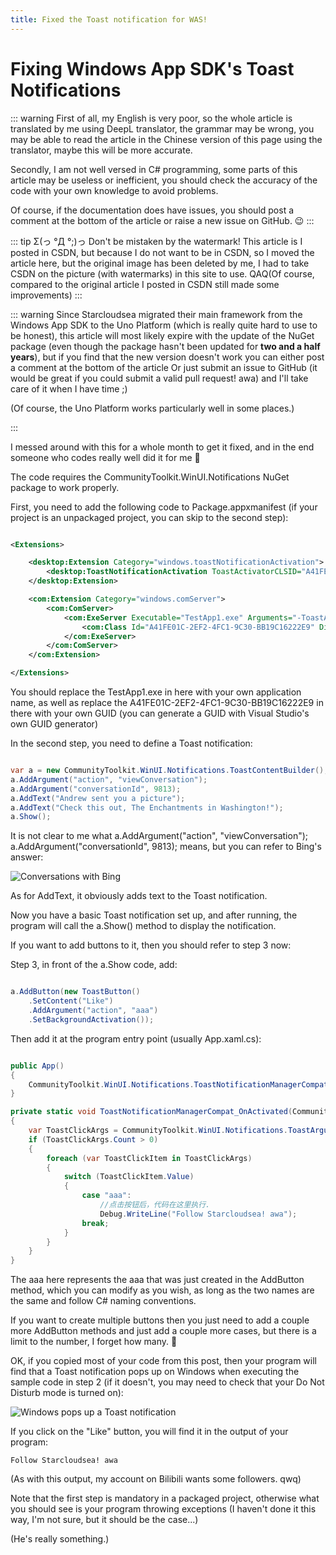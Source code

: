 ```yaml
---
title: Fixed the Toast notification for WAS!
---
```


# Fixing Windows App SDK's Toast Notifications

::: warning
First of all, my English is very poor, so the whole article is translated by me using DeepL translator, the grammar may be wrong, you may be able to read the article in the Chinese version of this page using the translator, maybe this will be more accurate.

Secondly, I am not well versed in C# programming, some parts of this article may be useless or inefficient, you should check the accuracy of the code with your own knowledge to avoid problems.

Of course, if the documentation does have issues, you should post a comment at the bottom of the article or raise a new issue on GitHub. 😉
:::

::: tip
Σ(っ °Д °;)っ Don't be mistaken by the watermark! This article is I posted in CSDN, but because I do not want to be in CSDN, so I moved the article here, but the original image has been deleted by me, I had to take CSDN on the picture (with watermarks) in this site to use. QAQ(Of course, compared to the original article I posted in CSDN still made some improvements)
:::

::: warning
Since Starcloudsea migrated their main framework from the Windows App SDK to the Uno Platform (which is really quite hard to use to be honest), this article will most likely expire with the update of the NuGet package (even though the package hasn't been updated for **two and a half years**), but if you find that the new version doesn't work you can either post a comment at the bottom of the article Or just submit an issue to GitHub (it would be great if you could submit a valid pull request! awa) and I'll take care of it when I have time ;)

(Of course, the Uno Platform works particularly well in some places.)

:::

I messed around with this for a whole month to get it fixed, and in the end someone who codes really well did it for me 🥴

The code requires the CommunityToolkit.WinUI.Notifications NuGet package to work properly.

First, you need to add the following code to Package.appxmanifest (if your project is an unpackaged project, you can skip to the second step):

```XML

<Extensions>

	<desktop:Extension Category="windows.toastNotificationActivation">
		<desktop:ToastNotificationActivation ToastActivatorCLSID="A41FE01C-2EF2-4FC1-9C30-BB19C16222E9" />
	</desktop:Extension>

	<com:Extension Category="windows.comServer">
		<com:ComServer>
			<com:ExeServer Executable="TestApp1.exe" Arguments="-ToastActivated" DisplayName="Toast activator">
				<com:Class Id="A41FE01C-2EF2-4FC1-9C30-BB19C16222E9" DisplayName="Toast activator"/>
			</com:ExeServer>
		</com:ComServer>
	</com:Extension>

</Extensions>

```

You should replace the TestApp1.exe in here with your own application name, as well as replace the A41FE01C-2EF2-4FC1-9C30-BB19C16222E9 in there with your own GUID (you can generate a GUID with Visual Studio's own GUID generator)

In the second step, you need to define a Toast notification:

```C#

var a = new CommunityToolkit.WinUI.Notifications.ToastContentBuilder();
a.AddArgument("action", "viewConversation");
a.AddArgument("conversationId", 9813);
a.AddText("Andrew sent you a picture");
a.AddText("Check this out, The Enchantments in Washington!");
a.Show();

```

It is not clear to me what a.AddArgument("action", "viewConversation");
a.AddArgument("conversationId", 9813); means, but you can refer to Bing's answer:

![Conversations with Bing](/docs/Shared/Blogs/Articles/Favorite/WASToast/Bing.png)

As for AddText, it obviously adds text to the Toast notification.

Now you have a basic Toast notification set up, and after running, the program will call the a.Show() method to display the notification.

If you want to add buttons to it, then you should refer to step 3 now:

Step 3, in front of the a.Show code, add:

```C#

a.AddButton(new ToastButton()
    .SetContent("Like")
    .AddArgument("action", "aaa")
    .SetBackgroundActivation());

```

Then add it at the program entry point (usually App.xaml.cs):

```C#

public App()
{
    CommunityToolkit.WinUI.Notifications.ToastNotificationManagerCompat.OnActivated += ToastNotificationManagerCompat_OnActivated;
}

private static void ToastNotificationManagerCompat_OnActivated(CommunityToolkit.WinUI.Notifications.ToastNotificationActivatedEventArgsCompat e)
{
    var ToastClickArgs = CommunityToolkit.WinUI.Notifications.ToastArguments.Parse(e.Argument);
    if (ToastClickArgs.Count > 0)
    {
        foreach (var ToastClickItem in ToastClickArgs)
        {
            switch (ToastClickItem.Value)
            {
                case "aaa":
                    //点击按钮后，代码在这里执行.
                    Debug.WriteLine("Follow Starcloudsea! awa");
                break;
            }
        }
    }
}

```

The aaa here represents the aaa that was just created in the AddButton method, which you can modify as you wish, as long as the two names are the same and follow C# naming conventions.

If you want to create multiple buttons then you just need to add a couple more AddButton methods and just add a couple more cases, but there is a limit to the number, I forget how many. 🥴

OK, if you copied most of your code from this post, then your program will find that a Toast notification pops up on Windows when executing the sample code in step 2 (if it doesn't, you may need to check that your Do Not Disturb mode is turned on):

![Windows pops up a Toast notification](/docs/Shared/Blogs/Articles/Favorite/WASToast/Toast.png)

If you click on the "Like" button, you will find it in the output of your program:

`Follow Starcloudsea! awa`

(As with this output, my account on Bilibili wants some followers. qwq)

Note that the first step is mandatory in a packaged project, otherwise what you should see is your program throwing exceptions (I haven't done it this way, I'm not sure, but it should be the case...)

(He's really something.)

​